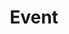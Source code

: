 ---
title: Event
layout: collection
permalink: /event/
collection: event
entries_layout: grid
classes: wide
---